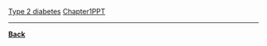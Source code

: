[Type 2 diabetes](https://www.mayoclinic.org/diseases-conditions/type-2-diabetes/symptoms-causes/syc-20351193)
[Chapter1PPT](https://drive.google.com/file/d/1b_BQKOl-UkLETi_-sQOMLsupJ6KGOUCS/view?usp=sharing)

---
**[Back](PEPRELIM_CH1.md)**